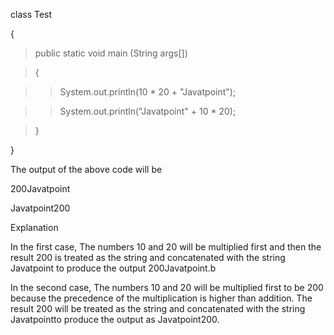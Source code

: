 class Test

{

>public static void main (String args\[\])

>{

>>System.out.println(10 \* 20 + \"Javatpoint\");

>>System.out.println(\"Javatpoint\" + 10 \* 20);

>}

}

The output of the above code will be

200Javatpoint

Javatpoint200

Explanation

In the first case, The numbers 10 and 20 will be multiplied first and
then the result 200 is treated as the string and concatenated with the
string Javatpoint to produce the output 200Javatpoint.b

In the second case, The numbers 10 and 20 will be multiplied first to be
200 because the precedence of the multiplication is higher than
addition. The result 200 will be treated as the string and concatenated
with the string Javatpointto produce the output as Javatpoint200.